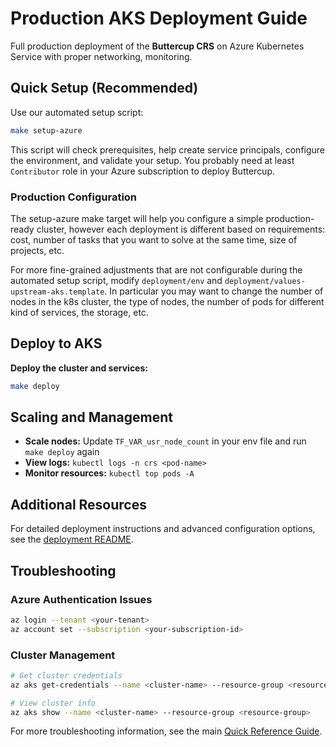 # Production AKS Deployment Guide

Full production deployment of the **Buttercup CRS** on Azure Kubernetes Service with proper networking, monitoring.

## Quick Setup (Recommended)

Use our automated setup script:

```bash
make setup-azure
```

This script will check prerequisites, help create service principals, configure the environment, and validate your setup.
You probably need at least `Contributor` role in your Azure subscription to deploy Buttercup.

### Production Configuration

The setup-azure make target will help you configure a simple production-ready
cluster, however each deployment is different based on requirements: cost,
number of tasks that you want to solve at the same time, size of projects, etc.

For more fine-grained adjustments that are not configurable during the automated setup script, modify `deployment/env` and `deployment/values-upstream-aks.template`. In particular you may want to change the number of nodes in the k8s cluster, the type of nodes, the number of pods for different kind of services, the storage, etc.


## Deploy to AKS

**Deploy the cluster and services:**

```bash
make deploy
```

## Scaling and Management

- **Scale nodes:** Update `TF_VAR_usr_node_count` in your env file and run `make deploy` again
- **View logs:** `kubectl logs -n crs <pod-name>`
- **Monitor resources:** `kubectl top pods -A`

## Additional Resources

For detailed deployment instructions and advanced configuration options, see the [deployment README](../deployment/README.md).

## Troubleshooting

### Azure Authentication Issues

```bash
az login --tenant <your-tenant>
az account set --subscription <your-subscription-id>
```

### Cluster Management

```bash
# Get cluster credentials
az aks get-credentials --name <cluster-name> --resource-group <resource-group>

# View cluster info
az aks show --name <cluster-name> --resource-group <resource-group>
```

For more troubleshooting information, see the main [Quick Reference Guide](QUICK_REFERENCE.md).
